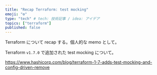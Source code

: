 ```yaml
---
title: "Recap Terraform: test mocking"
emoji: "⚙️"
type: "tech" # tech: 技術記事 / idea: アイデア
topics: ["terraform"]
published: false
---
```

Terraform について recap する。個人的な memo として。

Terraform `v1.7.0` で追加された test mocking について。

https://www.hashicorp.com/blog/terraform-1-7-adds-test-mocking-and-config-driven-remove
